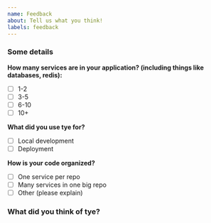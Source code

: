 ```yaml
---
name: Feedback
about: Tell us what you think!
labels: feedback
---
```


### Some details

**How many services are in your application? (including things like databases, redis):**

- [ ] 1-2
- [ ] 3-5
- [ ] 6-10
- [ ] 10+

**What did you use tye for?**

- [ ] Local development
- [ ] Deployment

**How is your code organized?**

- [ ] One service per repo
- [ ] Many services in one big repo
- [ ] Other (please explain)

### What did you think of tye?
